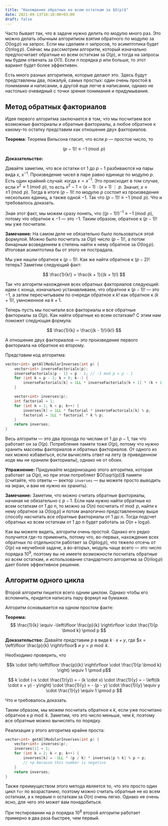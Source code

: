 ```yaml
---
title: "Нахождение обратных ко всем остаткам за $O(p)$"
date: 2021-09-13T18:10:00+03:00
draft: false
---
```


Часто бывает так, что в задаче нужно делить по модулю много раз. Это можно делать обычным алгоритмом взятия обратного по модулю за $O(\log p)$ на запрос. Если мы сделаем $n$ запросов, то асимптотика будет $O(n \log p)$. Сейчас мы рассмотрим алгоритм, который изначально предпосчитает обратные ко всем остаткам за $O(p)$, и тогда на запросы мы будем отвечать за $O(1)$. Если $n$ порядка $p$ или больше, то этот вариант будет более эффективен.

Есть много разных алгоритмов, которые делают это. Здесь будут представлены два, пожалуй, самых простых: один очень простой в понимании и написании, а другой еще легче в написании, однако не настолько очевидный с точки зрения понимания и придумывания.

## Метод обратных факториалов

Идея первого алгоритма заключается в том, что мы посчитаем все возможные факториалы и обратные факториалы, а любое обратное к какому-то остатку представим как отношение двух факториалов.

**Теорема:**
Теорема Вильсона гласит, что если $p$ — простое число, то

$$
(p - 1)! \equiv -1 \pmod p
$$


**Доказательство:**

Давайте заметим, что все остатки от $1$ до $p - 1$ разбиваются на пары вида $x$, $x^{-1}$. Произведение чисел в паре равно единице по модулю $p$.
Есть один крайний случай: когда $x = x^{-1}$. Это происходит в том случае, если $x^2 \equiv 1 \pmod p$, то есть
$x^2 - 1 = (x - 1) \cdot (x + 1)\  ⋮\ p$. Значит, $x \equiv \pm 1 \pmod p$. Тогда в итоге $(p - 1)!$ по модулю $p$ состоит из произведения нескольких единиц, а также одной $-1$. Так что $(p - 1)! \equiv -1 \pmod p$. Что и требовалось доказать.


Зная этот факт, мы можем сразу понять, что $\left((p - 1)!\right)^{-1} \equiv -1 \pmod p$, потому что обратное к $-1$ — это $-1$. Таким образом, обратное к $(p - 1)!$ мы уже посчитали.

**Замечание:**
На самом деле не обязательно было пользоваться этой формулой. Можно было посчитать за $O(p)$ число $(p - 1)!$, а потом бинарным возведением в степень найти к нему обратное за $O(\log p)$. Итоговая асимптотика бы от этого не пострадала.


Мы уже нашли обратное к $(p - 1)!$. Как же найти обратное к $(p - 2)!$ теперь?
Заметим следующий факт:

$$
\frac{1}{k!} = \frac{k + 1}{(k + 1)!}
$$


Так что алгоритм нахождения всех обратных факториалов следующий: идем с конца, изначально устанавливаем, что обратное к $(p - 1)!$ — это $-1$, а затем пересчитываем по очереди обратное к $k!$ как обратное к $(k + 1)!$, умноженное на $k + 1$.

Теперь пусть мы посчитали все факториалы и все обратные факториалы за $O(p)$. Как найти обратные ко всем остаткам? С этим нам поможет следующая формула:

$$
\frac{1}{k} = \frac{(k - 1)!}{k!}
$$

А отношение двух факториалов — это произведение первого факториала на обратное ко второму.

Представим код алгоритма:

```cpp
vector<int> getAllModularInverses(int p) {
    vector<int> inverseFactorials(p);
    inverseFactorials[p - 1] = p - 1; // -1 mod p = p - 1
    for (int k = p - 2; k > 0; k--) {
        inverseFactorials[k] = 1LL * inverseFactorials[k + 1] * (k + 1) % p;
    }

    vector<int> inverses(p);
    int factorial = 1;
    for (int k = 1; k < p; k++) {
        inverses[k] = 1LL * factorial * inverseFactorials[k] % p;
        factorial = 1LL * factorial * k % p;
    }
    return inverses;
}
```

Весь алгоритм — это два прохода по числам от $1$ до $p - 1$, так что работает он за $O(p)$.
Потребление памяти тоже $O(p)$, потому что нужно хранить массивы факториалов и обратных факториалов.
От одного из них можно избавиться, если вычислять ответ на лету (в приведенном коде мы не хранили факториалы), однако не от обоих.

**Упражнение:**
Придумайте модернизацию этого алгоритма, которая работает за $O(p)$, но при этом потребляет $O(\sqrt{p})$ памяти (считайте, что ответы — вектор `inverses` — вы можете просто выводить на экран, и вам не нужно их хранить).


**Замечание:**
Заметим, что можно считать обратные факториалы, начиная не обязательно с $p - 1$. Если нам нужно найти обратные ко всем остаткам от $1$ до $n$, то можно за $O(n)$ посчитать $n! \bmod p$, найти к нему обратное за $O(\log p)$ и потом аналогично представленному выше способу насчитать все обратные факториалы от $1$ до $n$. Тогда подсчет обратных ко всем остаткам от $1$ до $n$ будет работать за $O(n + \log p)$.



Как вы можете видеть, алгоритм очень простой. Однако его редко получится где-то применить, потому что, во-первых, нахождение всех обратных по отдельности работает за $O(p \log p)$, что тяжело отсечь от $O(p)$ на неучебной задаче,
а во-вторых, модуль чаще всего — это число порядка $10^9$, поэтому вы не имеете возможности посчитать обратные ко всем остаткам, и использование стандартного алгоритма за $O(n \log p)$ дает более эффективное решение.


## Алгоритм одного цикла

Второй алгоритм пишется всего одним циклом. Однако чтобы его вспомнить, придется написать пару формул на бумажке.

Алгоритм основывается на одном простом факте:

**Теорема:**
$$
\frac{1}{k} \equiv -\left\lfloor \frac{p}{k} \right\rfloor \cdot \frac{1}{p \bmod k} \pmod p
$$


**Доказательство:**
Давайте представим $p$ в виде $k \cdot x + y$, где $x = \left\lfloor \frac{p}{k} \right\rfloor$ и $y = p \bmod k$.

Необходимо проверить, что

$$k \cdot \left(-\left\lfloor \frac{p}{k} \right\rfloor \cdot \frac{1}{p \bmod k} \right) \equiv 1 \pmod p$$

$$
k \cdot (-x \cdot \frac{1}{y}) = - (k \cdot x) \cdot \frac{1}{y} = - \left((k \cdot x + y) - y\right) \cdot \frac{1}{y} = - (p - y) \cdot \frac{1}{y} \equiv y \cdot \frac{1}{y} \equiv 1 \pmod p
$$

Что и требовалось доказать.


Таким образом, мы можем посчитать обратное к $k$, если уже посчитано обратное к $p \bmod k$. Заметим, что это число меньше, чем $k$,
поэтому все обратные можно вычислять по порядку.

Реализация у этого алгоритма крайне проста:

```cpp
vector<int> getAllModularInverses(int p) {
    vector<int> inverses(p);
    inverses[1] = 1;
    for (int k = 2; k < p; k++) {
        inverses[k] = -1LL * (p / k) * inverses[p % k] % p + p;
        // +p because this number is negative
    }
    return inverses;
}
```

Также преимуществом этого метода является то, что это просто один цикл `for` по возрастанию, поэтому можно считать обратные не ко всем остаткам, а к первым $n$ остаткам за $O(n)$ очень легко. Однако не очень ясно, для чего это может вам понадобиться.


При тестировании на $p$ порядка $10^8$ второй алгоритм работает примерно в два раза быстрее, чем первый.




